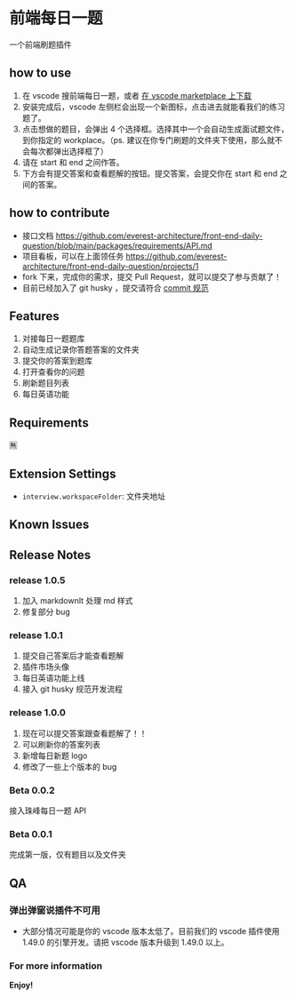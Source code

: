 # 前端每日一题

一个前端刷题插件

## how to use

1. 在 vscode 搜前端每日一题，或者 [在 vscode marketplace 上下载](https://marketplace.visualstudio.com/items?itemName=everest-architecture.front-end-daily-question)
2. 安装完成后，vscode 左侧栏会出现一个新图标，点击进去就能看我们的练习题了。
3. 点击想做的题目，会弹出 4 个选择框。选择其中一个会自动生成面试题文件，到你指定的 workplace。（ps. 建议在你专门刷题的文件夹下使用，那么就不会每次都弹出选择框了）
4. 请在 start 和 end 之间作答。
5. 下方会有提交答案和查看题解的按钮。提交答案，会提交你在 start 和 end 之间的答案。

## how to contribute

- 接口文档 https://github.com/everest-architecture/front-end-daily-question/blob/main/packages/requirements/API.md
- 项目看板，可以在上面领任务 https://github.com/everest-architecture/front-end-daily-question/projects/1
- fork 下来，完成你的需求，提交 Pull Request，就可以提交了参与贡献了！
- 目前已经加入了 git husky ，提交请符合 [commit 规范](https://www.ruanyifeng.com/blog/2016/01/commit_message_change_log.html)

## Features

1. 对接每日一题题库
2. 自动生成记录你答题答案的文件夹
3. 提交你的答案到题库
4. 打开查看你的问题
5. 刷新题目列表
6. 每日英语功能

## Requirements

🈚️

## Extension Settings

- `interview.workspaceFolder`: 文件夹地址

## Known Issues

## Release Notes

### release 1.0.5

1. 加入 markdownIt 处理 md 样式
2. 修复部分 bug

### release 1.0.1

1. 提交自己答案后才能查看题解
2. 插件市场头像
3. 每日英语功能上线
4. 接入 git husky 规范开发流程

### release 1.0.0

1. 现在可以提交答案跟查看题解了！！
2. 可以刷新你的答案列表
3. 新增每日新题 logo
4. 修改了一些上个版本的 bug

### Beta 0.0.2

接入珠峰每日一题 API

### Beta 0.0.1

完成第一版，仅有题目以及文件夹

## QA

### 弹出弹窗说插件不可用

- 大部分情况可能是你的 vscode 版本太低了。目前我们的 vscode 插件使用 1.49.0 的引擎开发。请把 vscode 版本升级到 1.49.0 以上。

### For more information

**Enjoy!**
